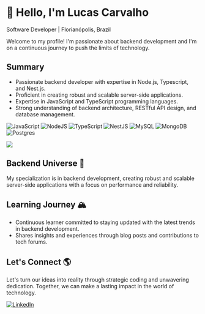 # 👋 Hello, I'm Lucas Carvalho

 Software Developer | Florianópolis, Brazil

Welcome to my profile! I'm passionate about backend development and I'm on a continuous journey to push the limits of technology.

## Summary 

- Passionate backend developer with expertise in Node.js, Typescript, and Nest.js.
- Proficient in creating robust and scalable server-side applications.
- Expertise in JavaScript and TypeScript programming languages.
- Strong understanding of backend architecture, RESTful API design, and database management.

![JavaScript](https://img.shields.io/badge/javascript-%23323330.svg?style=for-the-badge&logo=javascript&logoColor=%23F7DF1E)
![NodeJS](https://img.shields.io/badge/node.js-6DA55F?style=for-the-badge&logo=node.js&logoColor=white) 
![TypeScript](https://img.shields.io/badge/typescript-%23007ACC.svg?style=for-the-badge&logo=typescript&logoColor=white)
![NestJS](https://img.shields.io/badge/nestjs-%23E0234E.svg?style=for-the-badge&logo=nestjs&logoColor=white)
![MySQL](https://img.shields.io/badge/mysql-4479A1.svg?style=for-the-badge&logo=mysql&logoColor=white)
![MongoDB](https://img.shields.io/badge/MongoDB-%234ea94b.svg?style=for-the-badge&logo=mongodb&logoColor=white)
![Postgres](https://img.shields.io/badge/postgres-%23316192.svg?style=for-the-badge&logo=postgresql&logoColor=white)

<a href="https://github.com/carvalhxlucas/carvalhxlucas">
  <img align="center" src="https://github-readme-stats.vercel.app/api?username=carvalhxlucas&hide=contribs,prs"/>
</a>
<br>

## Backend Universe 🚀

My specialization is in backend development, creating robust and scalable server-side applications with a focus on performance and reliability.

## Learning Journey 🏔️

- Continuous learner committed to staying updated with the latest trends in backend development.
- Shares insights and experiences through blog posts and contributions to tech forums.

## Let's Connect 🌎
Let's turn our ideas into reality through strategic coding and unwavering dedication. Together, we can make a lasting impact in the world of technology.

  <a href="https://www.linkedin.com/in/carvalhxlucas" target="_blank">
    <img loading="lazy" src="https://img.shields.io/badge/-LinkedIn-%230077B5?style=for-the-badge&logo=linkedin&logoColor=white" alt="LinkedIn">
  </a>
